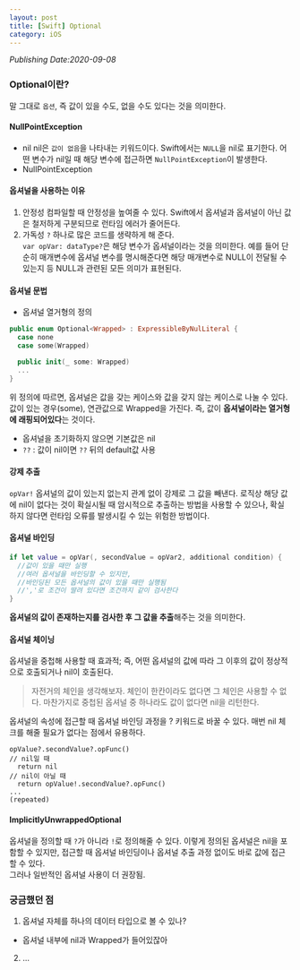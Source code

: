 ```yaml
---
layout: post
title: [Swift] Optional
category: iOS
---
```

*Publishing Date:2020-09-08*

### Optional이란?
말 그대로 `옵션`, 즉 값이 있을 수도, 없을 수도 있다는 것을 의미한다.

#### NullPointException
* nil
nil은 `값이 없음`을 나타내는 키워드이다. Swift에서는 `NULL`을 nil로 표기한다. 어떤 변수가 nil일 때 해당 변수에 접근하면 `NullPointException`이 발생한다.
* NullPointException

#### 옵셔널을 사용하는 이유
1. 안정성
컴파일할 때 안정성을 높여줄 수 있다. Swift에서 옵셔널과 옵셔널이 아닌 값은 철저하게 구분되므로 런타임 에러가 줄어든다.  
2. 가독성
`?` 하나로 많은 코드를 생략하게 해 준다.  
`var opVar: dataType?`은 해당 변수가 옵셔널이라는 것을 의미한다. 예를 들어 단순히 매개변수에 옵셔널 변수를 명시해준다면 해당 매개변수로 NULL이 전달될 수 있는지 등 NULL과 관련된 모든 의미가 표현된다.


#### 옵셔널 문법
* 옵셔널 열거형의 정의
```Swift
public enum Optional<Wrapped> : ExpressibleByNulLiteral {
  case none
  case some(Wrapped)

  public init(_ some: Wrapped)
  ...
}
```
위 정의에 따르면, 옵셔널은 값을 갖는 케이스와 값을 갖지 않는 케이스로 나눌 수 있다. 값이 있는 경우(some), 연관값으로 Wrapped을 가진다. 즉, 값이 <b>옵셔널이라는 열거형에 래핑되어있다</b>는 것이다.

* 옵셔널을 초기화하지 않으면 기본값은 nil
* `??` : 값이 nil이면 `??` 뒤의 default값 사용

#### 강제 추출
`opVar!`
옵셔널의 값이 있는지 없는지 관계 없이 강제로 그 값을 빼낸다. 로직상 해당 값에 nil이 없다는 것이 확실시될 때 암시적으로 추출하는 방법을 사용할 수 있으나, 확실하지 않다면 런타임 오류를 발생시킬 수 있는 위험한 방법이다.

#### 옵셔널 바인딩
```Swift
if let value = opVar(, secondValue = opVar2, additional condition) {
  //값이 있을 때만 실행
  //여러 옵셔널을 바인딩할 수 있지만,
  //바인딩된 모든 옵셔널의 값이 있을 때만 실행됨
  //','로 조건이 딸려 있다면 조건까지 같이 검사한다
}
```
<b>옵셔널의 값이 존재하는지를 검사한 후 그 값을 추출</b>해주는 것을 의미한다.

#### 옵셔널 체이닝
옵셔널을 중첩해 사용할 때 효과적; 즉, 어떤 옵셔널의 값에 따라 그 이후의 값이 정상적으로 호출되거나 nil이 호출된다.
> 자전거의 체인을 생각해보자. 체인이 한칸이라도 없다면 그 체인은 사용할 수 없다.
> 마찬가지로 중첩된 옵셔널 중 하나라도 값이 없다면 nil을 리턴한다.

옵셔널의 속성에 접근할 때 옵셔널 바인딩 과정을 ? 키워드로 바꿀 수 있다. 매번 nil 체크를 해줄 필요가 없다는 점에서 유용하다.
```
opValue?.secondValue?.opFunc()
// nil일 때
  return nil
// nil이 아닐 때
  return opValue!.secondValue?.opFunc()
...
(repeated)
```

#### ImplicitlyUnwrappedOptional
옵셔널을 정의할 때 `?`가 아니라 `!`로 정의해줄 수 있다. 이렇게 정의된 옵셔널은 nil을 포함할 수 있지만, 접근할 때 옵셔널 바인딩이나 옵셔널 추출 과정 없이도 바로 값에 접근할 수 있다.  
그러나 일반적인 옵셔널 사용이 더 권장됨.

### 궁금했던 점
1. 옵셔널 자체를 하나의 데이터 타입으로 볼 수 있나?
  - 옵셔널 내부에 nil과 Wrapped가 들어있잖아
2. ...
